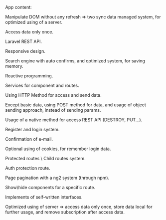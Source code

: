 App content:

Manipulate DOM without any refresh => two sync data managed system, for optimized using of a server.

Access data only once.

Laravel REST API.

Responsive design.

Search engine with auto confirms, and optimized system, for saving memory.

Reactive programming.

Services for component and routes.

Using HTTP Method for access and send data.

Except basic data, using POST method for data, and usage of object sending approach, instead of sending params.

Usage of a native method for access REST API (DESTROY, PUT...).

Register and login system.

Confirmation of e-mail.

Optional using of cookies, for remember login data.

Protected routes \ Child routes system.

Auth protection route.

Page pagination with a ng2 system (through npm).

Show\hide components for a specific route.

Implements of self-written interfaces.

Optimized using of server => access data only once, store data local for further usage, and remove subscription after access data.
